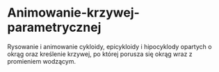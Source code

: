 # Animowanie-krzywej-parametrycznej
Rysowanie i animowanie cykloidy, epicykloidy i hipocyklody opartych o okrąg oraz kreślenie krzywej, po której porusza się okrąg wraz z promieniem wodzącym.
